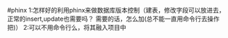 #phinx
1:怎样好的利用phinx来做数据库版本控制（建表，修改字段可以放进去，正常的insert,update也需要吗？
需要的话，怎么加(总不能一直用命令行去操作把)）
2:可以不用命令行么，将其融入项目中